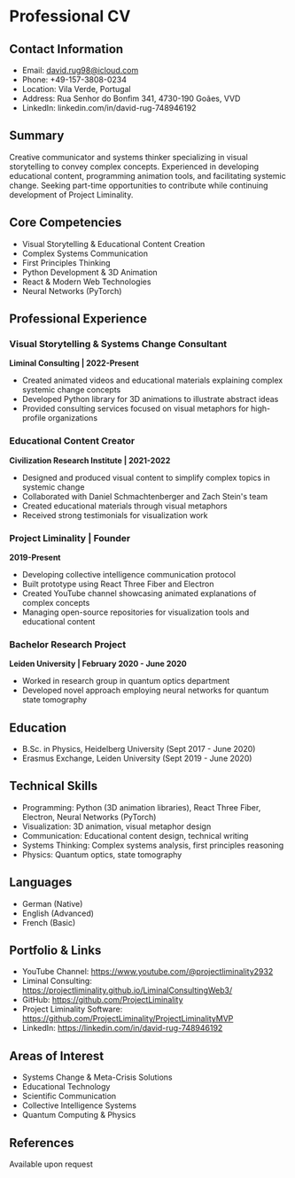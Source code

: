 # Professional CV

## Contact Information
- Email: david.rug98@icloud.com
- Phone: +49-157-3808-0234
- Location: Vila Verde, Portugal
- Address: Rua Senhor do Bonfim 341, 4730-190 Goães, VVD
- LinkedIn: linkedin.com/in/david-rug-748946192

## Summary
Creative communicator and systems thinker specializing in visual storytelling to convey complex concepts. Experienced in developing educational content, programming animation tools, and facilitating systemic change. Seeking part-time opportunities to contribute while continuing development of Project Liminality.

## Core Competencies
- Visual Storytelling & Educational Content Creation
- Complex Systems Communication
- First Principles Thinking
- Python Development & 3D Animation
- React & Modern Web Technologies
- Neural Networks (PyTorch)

## Professional Experience

### Visual Storytelling & Systems Change Consultant
**Liminal Consulting | 2022-Present**
- Created animated videos and educational materials explaining complex systemic change concepts
- Developed Python library for 3D animations to illustrate abstract ideas
- Provided consulting services focused on visual metaphors for high-profile organizations

### Educational Content Creator
**Civilization Research Institute | 2021-2022**
- Designed and produced visual content to simplify complex topics in systemic change
- Collaborated with Daniel Schmachtenberger and Zach Stein's team
- Created educational materials through visual metaphors
- Received strong testimonials for visualization work

### Project Liminality | Founder
**2019-Present**
- Developing collective intelligence communication protocol
- Built prototype using React Three Fiber and Electron
- Created YouTube channel showcasing animated explanations of complex concepts
- Managing open-source repositories for visualization tools and educational content

### Bachelor Research Project
**Leiden University | February 2020 - June 2020**
- Worked in research group in quantum optics department
- Developed novel approach employing neural networks for quantum state tomography

## Education
- B.Sc. in Physics, Heidelberg University (Sept 2017 - June 2020)
- Erasmus Exchange, Leiden University (Sept 2019 - June 2020)

## Technical Skills
- Programming: Python (3D animation libraries), React Three Fiber, Electron, Neural Networks (PyTorch)
- Visualization: 3D animation, visual metaphor design
- Communication: Educational content design, technical writing
- Systems Thinking: Complex systems analysis, first principles reasoning
- Physics: Quantum optics, state tomography

## Languages
- German (Native)
- English (Advanced)
- French (Basic)

## Portfolio & Links
- YouTube Channel: https://www.youtube.com/@projectliminality2932
- Liminal Consulting: https://projectliminality.github.io/LiminalConsultingWeb3/
- GitHub: https://github.com/ProjectLiminality
- Project Liminality Software: https://github.com/ProjectLiminality/ProjectLiminalityMVP
- LinkedIn: https://linkedin.com/in/david-rug-748946192

## Areas of Interest
- Systems Change & Meta-Crisis Solutions
- Educational Technology
- Scientific Communication
- Collective Intelligence Systems
- Quantum Computing & Physics

## References
Available upon request
